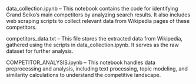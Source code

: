 data_collection.ipynb – This notebook contains the code for identifying Grand Seiko’s main competitors by analyzing search results. It also includes web scraping scripts to collect relevant data from Wikipedia pages of these competitors.

competitors_data.txt – This file stores the extracted data from Wikipedia, gathered using the scripts in data_collection.ipynb. It serves as the raw dataset for further analysis.

COMPETITOR_ANALYSIS.ipynb – This notebook handles data preprocessing and analysis, including text processing, topic modeling, and similarity calculations to understand the competitive landscape.
